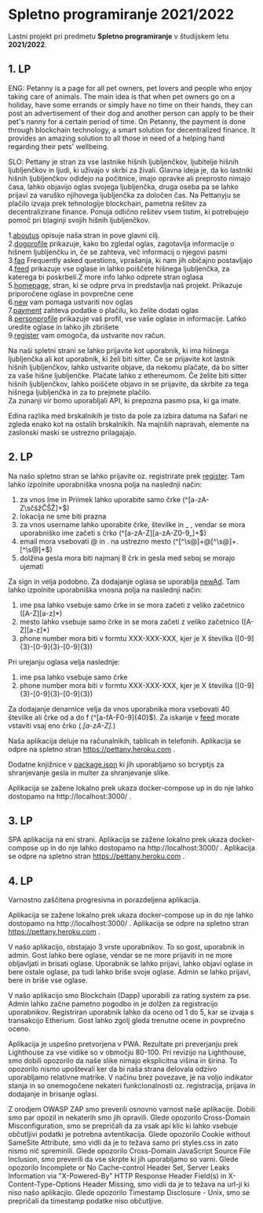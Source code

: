 # Spletno programiranje 2021/2022

Lastni projekt pri predmetu **Spletno programiranje** v študijskem letu **2021/2022**.

## 1. LP

ENG: Petanny is a page for all pet owners, pet lovers and people who enjoy taking care of animals. The main idea is that when pet owners go on a holiday, have some errands or simply have no time on their hands, they can post an advertisement of their dog and another person can apply to be their pet's nanny for a certain period of time. On Petanny, the payment is done through blockchain technology, a smart solution for decentralized finance. It provides an amazing solution to all those in need of a helping hand regarding their pets' wellbeing.

SLO: Pettany je stran za vse lastnike hišnih ljubljenčkov, ljubitelje hišnih ljubljenčkov in ljudi, ki uživajo v skrbi za živali. Glavna ideja je, da ko lastniki hišnih ljubljenčkov odidejo na počitnice, imajo opravke ali preprosto nimajo časa, lahko objavijo oglas svojega ljubljenčka, druga oseba pa se lahko prijavi za varuško njihovega ljubljenčka za določen čas. Na Pettanyju se plačilo izvaja prek tehnologije blockchain, pametna rešitev za decentralizirane finance. Ponuja odlično rešitev vsem tistim, ki potrebujejo pomoč pri blaginji svojih hišnih ljubljenčkov.

1.[aboutus](docs/aboutus.html) opisuje naša stran in pove glavni cilj.<br />
2.[dogprofile](docs/dogprofile.html) prikazuje, kako bo zgledal oglas, zagotavlja informacije o hišnem ljubljenčku in, če se zahteva, več informacij o njegovi pasmi <br />
3.[faq](docs/faq.html) Frequently asked questions, vprašanja, ki nam jih običajno postavljajo <br />
4.[feed](docs/feed.html) prikazuje vse oglase in lahko poiščete hišnega ljubljenčka, za katerega bi poskrbeli.Z more info lahko odprete stran oglasa <br />
5.[homepage](docs/homepage.html), stran, ki se odpre prva in predstavlja naš projekt. Prikazuje priporočene oglase in povprečne cene <br />
6.[new](docs/new.html) vam pomaga ustvariti nov oglas<br />
7.[payment](docs/payment.html) zahteva podatke o plačilu, ko želite dodati oglas<br />
8.[personprofile](docs/personprofile.html) prikazuje vaš profil, vse vaše oglase in informacije. Lahko uredite oglase in lahko jih zbrišete<br />
9.[register](docs/register.html) vam omogoča, da ustvarite nov račun.

Na naši spletni strani se lahko prijavite kot uporabnik, ki ima hišnega ljubljenčka ali kot uporabnik, ki želi biti sitter. Če se prijavite kot lastnik hišnih ljubljenčkov, lahko ustvarite objave, da nekomu plačate, da bo sitter za vaše hišne ljubljenčke. Plačate lahko z ethereumom. Če želite biti sitter hišnih ljubljenčkov, lahko poiščete objavo in se prijavite, da skrbite za tega hišnega ljubljenčka in za to prejmete plačilo. <br />
Za zunanji vir bomo uporabljali API, ki prepozna pasmo psa, ki ga imate.

Edina razlika med brskalnikih je tisto da pole za izbira datuma na Safari ne zgleda enako kot na ostalih brskalnikih.
Na majnših napravah, elemente na zaslonski maski se ustrezno prilagajajo.
## 2. LP

Na našo spletno stran se lahko prijavite oz. registrirate prek [register](app_server/views/register.hbs). Tam lahko izpolnite uporabniška vnosna polja na naslednji način:
1. za vnos Ime in Priimek lahko uporabite samo črke (^[a-zA-Z\sčšžČŠŽ]+$)
2. lokacija ne sme biti prazna
3. za vnos username lahko uporabite črke, številke in _ , vendar se mora uporabniško ime začeti s črko (^[a-zA-Z][a-zA-Z0-9_]+$)
4. email mora vsebovati @ in . na ustrezno mesto (^[^\s@]+@[^\s@]+\.[^\s@]+$)
5. dolžina gesla mora biti najmanj 8 črk in gesla med seboj se morajo ujemati

Za sign in velja podobno.
Za dodajanje oglasa se uporablja [newAd](app_server/views/newAd.hbs). Tam lahko izpolnite uporabniška vnosna polja na naslednji način:
1. ime psa lahko vsebuje samo črke in se mora začeti z veliko začetnico ([A-Z][a-z]*)
2. mesto lahko vsebuje samo črke in se mora začeti z veliko začetnico ([A-Z][a-z]*)
3. phone number mora biti v formtu XXX-XXX-XXX, kjer je X številka ([0-9]{3}-[0-9]{3}-[0-9]{3})

Pri urejanju oglasa velja naslednje:
1. ime psa lahko vsebuje samo črke
2. phone number mora biti v formtu XXX-XXX-XXX, kjer je X številka ([0-9]{3}-[0-9]{3}-[0-9]{3})

Za dodajanje denarnice velja da vnos uporabnika mora vsebovati 40 številke ali črke od a do f (^[a-fA-F0-9]{40}$).
Za iskanje v [feed](app_server/views/feed.hbs) morate vstaviti vsaj eno črko (.*[a-zA-Z].*)

Naša aplikacija deluje na računalnikih, tablicah in telefonih.
Aplikacija se odpre na spletno stran https://pettany.heroku.com .

Dodatne knjižnice v [package.json](package.json) ki jih uporabljamo so bcryptjs za shranjevanje gesla in multer za shranjevanje slike.

Aplikacija se zažene lokalno prek ukaza docker-compose up in do nje lahko dostopamo na http://localhost:3000/ .

## 3. LP

SPA aplikacija na eni strani.
Aplikacija se zažene lokalno prek ukaza docker-compose up in do nje lahko dostopamo na http://localhost:3000/ .
Aplikacija se odpre na spletno stran https://pettany.heroku.com .

## 4. LP

Varnostno zaščitena progresivna in porazdeljena aplikacija.

Aplikacija se zažene lokalno prek ukaza docker-compose up in do nje lahko dostopamo na http://localhost:3000/ .
Aplikacija se odpre na spletno stran https://pettany.heroku.com .

V našo aplikacijo, obstajajo 3 vrste uporabnikov. To so gost, uporabnik in admin.
Gost lahko bere oglase, vendar se ne more prijaviti in ne more obljavljati in brisati oglase.
Uporabnik se lahko prijavi, lahko objavi oglase in bere ostale oglase, pa tudi lahko briše svoje oglase.
Admin se lahko prijavi, bere in briše vse oglase.

V našo aplikacijo smo Blockchain (Dapp) uporabili za rating system za pse. Admin lahko začne pametno pogodbo in je dolžen za registracijo uporabnikov.
Registriran uporabnik lahko da oceno od 1 do 5, kar se izvaja s transakcijo Etherium. Gost lahko zgolj gleda trenutne ocene in povprečno oceno.

Aplikacija je uspešno pretvorjena v PWA. Rezultate pri preverjanju prek Lighthouse za vse vidike so v območju 80-100.
Pri revizijo na Lighthouse, smo dobili opozorilo da naše slike nimajo eksplicitna višina in širina. To opozorilo nismo upoštevali ker da bi naša strana delovala odzivo uporabljamo relativne matrike.
V načinu brez povezave, je na voljo indikator stanja in so onemogočene nekateri funkcionalnosti oz. registracija, prijava in dodajanje in brisanje oglasi.

Z orodjem OWASP ZAP smo preverili osnovno varnost naše aplikacije. Dobili smo par opozil in nekaterih smo jih opravili.
Glede opozorilo Cross-Domain Misconfiguration, smo se prepričali da za vsak api klic ki lahko vsebuje občutljivi podatki je potrebna avtentikacija.
Glede opozorilo Cookie without SameSite Attribute, smo vidli da je to težava samo pri styles.css in zato nismo nič spreminili.
Glede opozorilo Cross-Domain JavaScript Source File Inclusion, smo preverili da vse skrpte ki jih uporabljamo so varni.
Glede opozorilo Incomplete or No Cache-control Header Set, Server Leaks Information via "X-Powered-By" HTTP Response Header Field(s) in X-Content-Type-Options Header Missing, smo vidli da je to težava na url-ji ki niso našo aplikacjio.
Glede opozorilo Timestamp Disclosure - Unix, smo se prepričali da timestamp podatke niso občutljive.




